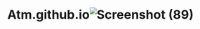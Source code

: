 # Atm.github.io![Screenshot (89)](https://user-images.githubusercontent.com/110123115/234266696-b4ea01c0-0711-4f5b-b326-3f2854be4aa1.png)
